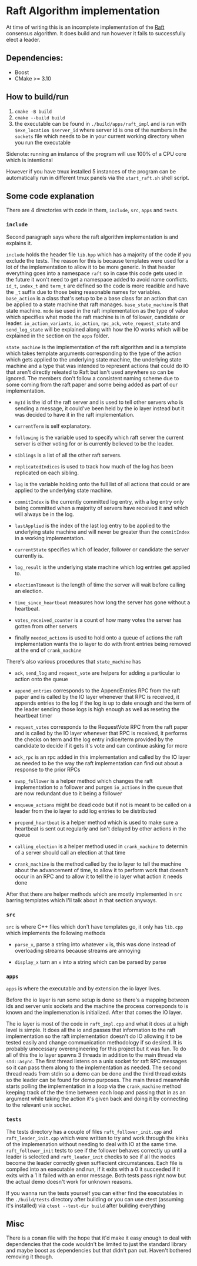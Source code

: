 # Raft Algorithm implementation

At time of writing this is an incomplete implementation of the [Raft](https://raft.github.io/raft.pdf) consensus algorithm. It does build and run however it fails to successfully elect a leader.

## Dependencies:

- Boost
- CMake >= 3.10

## How to build/run

1. `cmake -B build`
2. `cmake --build build`
3. the executable can be found in `./build/apps/raft_impl` and is run with `$exe_location $server_id` where server id is one of the numbers in the `sockets` file which needs to be in your current working directory when you run the executable

Sidenote: running an instance of the program will use 100% of a CPU core which is intentional

However if you have tmux installed 5 instances of the program can be automatically run in different tmux panels via the `start_raft.sh` shell script.

## Some code explanation

There are 4 directories with code in them, `include`, `src`, `apps` and `tests`.

### `include`

Second paragraph says where the raft algorithm implementation is and explains it.

`include` holds the header file `lib.hpp` which has a majority of the code if you exclude the tests. The reason for this is because templates were used for a lot of the implementation to allow it to be more generic. In that header everything goes into a namespace `raft` so in case this code gets used in the future it won't need to get a namespace added to avoid name conflicts. `id_t`, `index_t` and `term_t` are defined so the code is more readible and have the `_t` suffix due to those being reasonable names for variables. `base_action` is a class that's setup to be a base class for an action that can be applied to a state machine that raft manages. `base_state_machine` is that state machine. `mode` ise used in the raft implementation as the type of value which specifies what mode the raft machine is in of follower, candidate or leader. `io_action_variants`, `io_action`, `rpc_ack`, `vote_request_state` and `send_log_state` will be explained along with how the IO works which will be explained in the section on the `apps` folder.

`state_machine` is the implementation of the raft algorithm and is a template which takes template arguments corresponding to the type of the action which gets applied to the underlying state machine, the underlying state machine and a type that was intended to represent actions that could do IO that aren't directly releated to Raft but isn't used anywhere so can be ignored. The members don't  follow a consistent naming scheme due to some coming from the raft paper and some being added as part of our implementation.

- `myId` is the id of the raft server and is used to tell other servers who is sending a message, it could've been held by the io layer instead but it was decided to have it in the raft implementation.

- `currentTerm` is self explanatory.

- `following` is the variable used to specify which raft server the current server is either voting for or is currently believed to be the leader.

- `siblings` is a list of all the other raft servers.

- `replicatedIndices` is used to track how much of the log has been replicated on each sibling.

- `log` is the variable holding onto the full list of all actions that could or are applied to the underlying state machine.

- `commitIndex` is the currently committed log entry, with a log entry only being committed when a majority of servers have received it and which will always be in the log.

- `lastApplied` is the index of the last log entry to be applied to the underlying state machine and will never be greater than the `commitIndex` in a working implementation.

- `currentState` specifies which of leader, follower or candidate the server currently is.

- `log_result` is the underlying state machine which log entries get applied to.

- `electionTimeout` is the length of time the server will wait before calling an election.

- `time_since_heartbeat` measures how long the server has gone without a heartbeat.

- `votes_received_counter` is a count of how many votes the server has gotten from other servers

- finally `needed_actions` is used to hold onto a queue of actions the raft implementation wants the io layer to do with front entries being removed at the end of `crank_machine`

There's also various procedures that `state_machine` has

- `ack`, `send_log` and `request_vote` are helpers for adding a particular io action onto the queue

- `append_entries` corresponds to the AppendEntries RPC from the raft paper and is called by the IO layer whenever that RPC is received, it appends entries to the log if the log is up to date enough and the term of the leader sending those logs is high enough as well as reseting the heartbeat timer

- `request_votes` corresponds to the RequestVote RPC from the raft paper and is called by the IO layer whenever that RPC is received, it performs the checks on term and the log entry indice/term provided by the candidate to decide if it gets it's vote and can continue asking for more

- `ack_rpc` is an rpc added in this implementation and called by the IO layer as needed to be the way the raft implementation can find out about a response to the prior RPCs

- `swap_follower` is a helper method which changes the raft implementation to a follower and purges `io_actions` in the queue that are now redundant due to it being a follower

- `enqueue_actions` might be dead code but if not is meant to be called on a leader from the io layer to add log entries to be distributed

- `prepend_heartbeat` is a helper method which is used to make sure a heartbeat is sent out regularly and isn't delayed by other actions in the queue

- `calling_election` is a helper method used in `crank_machine` to determin of a server should call an election at that time

- `crank_machine` is the method called by the io layer to tell the machine about the advancement of time, to allow it to perform work that doesn't occur in an RPC and to allow it to tell the io layer what action it needs done

After that there are helper methods which are mostly implemented in `src` barring templates which I'll talk about in that section anyways.

### `src`

`src` is where C++ files which don't have templates go, it only has `lib.cpp` which implements the following methods

- `parse_x`, parse a string into whatever `x` is, this was done instead of overloading streams because streams are annoying

- `display_x` turn an `x` into a string which can be parsed by parse

### `apps`

`apps` is where the executable and by extension the io layer lives.

Before the io layer is run some setup is done so there's a mapping between ids and server unix sockets and the machine the process corresponds to is known and the implemenation is initialized. After that comes the IO layer.

The io layer is most of the code in `raft_impl.cpp` and what it does at a high level is simple. It does all the io and passes that information to the raft implementation so the raft implementation doesn't do IO allowing it to be tested easily and change communication methodology if so desired. It is probably unecessary overengineering for this project but it was fun. To do all of this the io layer spawns 3 threads in addition to the main thread via `std::async`. The first thread listens on a unix socket for raft RPC messages so it can pass them along to the implementation as needed. The second thread reads from stdin so a demo can be done and the third thread exists so the leader can be found for demo purposes. The main thread meanwhile starts polling the implementation in a loop via the `crank_machine` method keeping track of the the time between each loop and passing that in as an argument while taking the action it's given back and doing it by connecting to the relevant unix socket.

### `tests`

The tests directory has a couple of files `raft_follower_init.cpp` and `raft_leader_init.cpp` which were written to try and work through the kinks of the implemenation without needing to deal with IO at the same time. `raft_follower_init` tests to see if the follower behaves correctly up until a leader is selected and `raft_leader_init` checks to see if all the nodes become the leader correctly given suffiecient circumstances. Each file is compiled into an executable and run, if it exits with a 0 it succeeded if it exits with a 1 it failed with an error message. Both tests pass right now but the actual demo doesn't work for unknown reasons.

If you wanna run the tests yourself you can either find the executables in the `./build/tests` directory after building or you can use ctest (assuming it's installed) via `ctest --test-dir build` after building everything

## Misc

There is a conan file with the hope that it'd make it easy enough to deal with dependencies that the code wouldn't be limited to just the standard library and maybe boost as dependencies but that didn't pan out. Haven't bothered removing it though.
